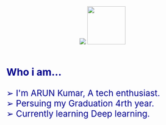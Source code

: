 <div align="center">
<img src="https://readme-typing-svg.herokuapp.com?font=Garamond&weight=700&size=40&pause=1000&color=F7CA56&random=false&width=300&lines=Hello+Pal...;Arun+here..."/>    <img height=100 width=100 src="https://user-images.githubusercontent.com/74038190/214644152-52f47eb3-5e31-4f47-8758-05c9468d5596.gif">
  </div> <br/>
<div style="color:darkblue; font-size:160%; font:Courier">
    <h3><b>Who i am...</b></h3>
    <p>
    ➢ I'm ARUN Kumar, A tech enthusiast.<br/>
    ➢ Persuing my Graduation 4rth year.<br/>
    ➢ Currently learning Deep learning.<br/>
   </p>
</div>

<br/> 
<div>
	
</div>
<br/>
